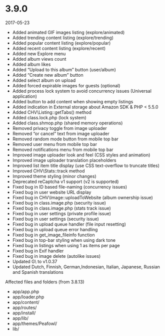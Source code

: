# 3.9.0

2017-05-23

- Added animated GIF images listing (explore/animated)
- Added trending content listing (explore/trending)
- Added popular content listing (explore/popular)
- Added recent content listing (explore/recent)
- Added new Explore menu
- Added album views count
- Added album likes
- Added “Upload to this album” button (user/album)
- Added “Create new album” button
- Added select album on upload
- Added forced expirable images for guests (optional)
- Added process lock system to avoid concurrency issues (Universal application)
- Added button to add content when showing empty listings
- Added indication in External storage about Amazon SDK & PHP < 5.5.0
- Added CHV\Listing::getTabs() method
- Added class.lock.php (lock system)
- Added class.shmop.php (shared memory operations)
- Removed privacy toggle from image uploader
- Removed “or cancel” text from image uploader
- Removed random mode button from mobile top bar
- Removed user menu from mobile top bar
- Removed notifications menu from mobile top bar
- Improved image uploader look and feel (CSS styles and animation)
- Improved image uploader translation placeholders
- Improved list item title display (use CSS text-overflow to truncate titles)
- Improved CHV\Stats::track method
- Improved theme styling (minor changes)
- Deprecated reCaptcha v1 support (v2 is supported)
- Fixed bug in ID based file-naming (concurrency issues)
- Fixed bug in user website URL display
- Fixed bug in CHV\Image::uploadToWebsite (album ownership issue)
- Fixed bug in class.image.php (security issue)
- Fixed bug in class.image.php (stats track issue)
- Fixed bug in user settings (private profile issue)
- Fixed bug in user settings (security issue)
- Fixed bug in upload queue handler (file input resetting)
- Fixed bug in upload queue error handling
- Fixed bug in get_image_fileinfo function
- Fixed bug in top-bar styling when using dark tone
- Fixed bug in listings when using 1 as items per page
- Fixed bug in Exif handler
- Fixed bug in image delete (autolike issues)
- Updated G\ to v1.0.37
- Updated Dutch, Finnish, German,Indonesian, Italian, Japanese, Russian and Spanish translations

Affected files and folders (from 3.8.13)

- app/app.php
- app/loader.php
- app/content/
- app/routes/
- app/install/
- app/lib/
- app/themes/Peafowl/
- lib/
